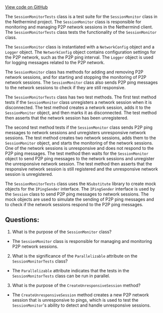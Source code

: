 [View code on GitHub](https://github.com/nethermindeth/nethermind/Nethermind.Network.Test/SessionMonitorTests.cs)

The `SessionMonitorTests` class is a test suite for the `SessionMonitor` class in the Nethermind project. The `SessionMonitor` class is responsible for monitoring and managing P2P network sessions in the Nethermind client. The `SessionMonitorTests` class tests the functionality of the `SessionMonitor` class.

The `SessionMonitor` class is instantiated with a `NetworkConfig` object and a `Logger` object. The `NetworkConfig` object contains configuration settings for the P2P network, such as the P2P ping interval. The `Logger` object is used for logging messages related to the P2P network.

The `SessionMonitor` class has methods for adding and removing P2P network sessions, and for starting and stopping the monitoring of P2P network sessions. The `SessionMonitor` class also sends P2P ping messages to the network sessions to check if they are still responsive.

The `SessionMonitorTests` class has two test methods. The first test method tests if the `SessionMonitor` class unregisters a network session when it is disconnected. The test method creates a network session, adds it to the `SessionMonitor` object, and then marks it as disconnected. The test method then asserts that the network session has been unregistered.

The second test method tests if the `SessionMonitor` class sends P2P ping messages to network sessions and unregisters unresponsive network sessions. The test method creates two network sessions, adds them to the `SessionMonitor` object, and starts the monitoring of the network sessions. One of the network sessions is unresponsive and does not respond to the P2P ping messages. The test method then waits for the `SessionMonitor` object to send P2P ping messages to the network sessions and unregister the unresponsive network session. The test method then asserts that the responsive network session is still registered and the unresponsive network session is unregistered.

The `SessionMonitorTests` class uses the `NSubstitute` library to create mock objects for the `IPingSender` interface. The `IPingSender` interface is used by the `Session` class to send P2P ping messages to network sessions. The mock objects are used to simulate the sending of P2P ping messages and to check if the network sessions respond to the P2P ping messages.
## Questions: 
 1. What is the purpose of the `SessionMonitor` class?
- The `SessionMonitor` class is responsible for managing and monitoring P2P network sessions.

2. What is the significance of the `Parallelizable` attribute on the `SessionMonitorTests` class?
- The `Parallelizable` attribute indicates that the tests in the `SessionMonitorTests` class can be run in parallel.

3. What is the purpose of the `CreateUnresponsiveSession` method?
- The `CreateUnresponsiveSession` method creates a new P2P network session that is unresponsive to pings, which is used to test the `SessionMonitor`'s ability to detect and handle unresponsive sessions.